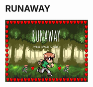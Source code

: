 # RUNAWAY
<img src="https://github.com/jwang92805/RUNAWAY/blob/master/Screenshot%201.PNG" height="200px" onclick="alert('Go Away')">
